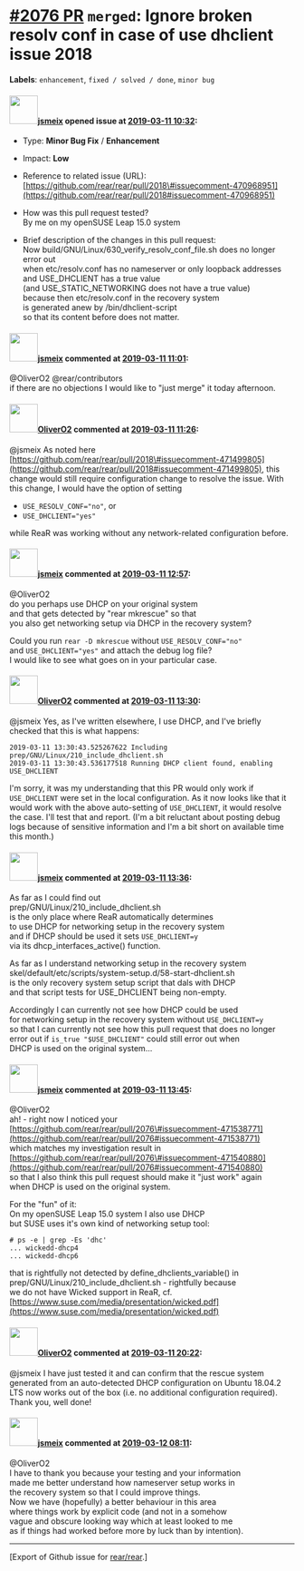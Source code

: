 [\#2076 PR](https://github.com/rear/rear/pull/2076) `merged`: Ignore broken resolv conf in case of use dhclient issue 2018
==========================================================================================================================

**Labels**: `enhancement`, `fixed / solved / done`, `minor bug`

#### <img src="https://avatars.githubusercontent.com/u/1788608?u=925fc54e2ce01551392622446ece427f51e2f0ce&v=4" width="50">[jsmeix](https://github.com/jsmeix) opened issue at [2019-03-11 10:32](https://github.com/rear/rear/pull/2076):

-   Type: **Minor Bug Fix** / **Enhancement**

-   Impact: **Low**

-   Reference to related issue (URL):  
    [https://github.com/rear/rear/pull/2018\#issuecomment-470968951](https://github.com/rear/rear/pull/2018#issuecomment-470968951)

-   How was this pull request tested?  
    By me on my openSUSE Leap 15.0 system

-   Brief description of the changes in this pull request:  
    Now build/GNU/Linux/630\_verify\_resolv\_conf\_file.sh does no
    longer error out  
    when etc/resolv.conf has no nameserver or only loopback addresses  
    and USE\_DHCLIENT has a true value  
    (and USE\_STATIC\_NETWORKING does not have a true value)  
    because then etc/resolv.conf in the recovery system  
    is generated anew by /bin/dhclient-script  
    so that its content before does not matter.

#### <img src="https://avatars.githubusercontent.com/u/1788608?u=925fc54e2ce01551392622446ece427f51e2f0ce&v=4" width="50">[jsmeix](https://github.com/jsmeix) commented at [2019-03-11 11:01](https://github.com/rear/rear/pull/2076#issuecomment-471495268):

@OliverO2 @rear/contributors  
if there are no objections I would like to "just merge" it today
afternoon.

#### <img src="https://avatars.githubusercontent.com/u/4660803?v=4" width="50">[OliverO2](https://github.com/OliverO2) commented at [2019-03-11 11:26](https://github.com/rear/rear/pull/2076#issuecomment-471502101):

@jsmeix As noted here
[https://github.com/rear/rear/pull/2018\#issuecomment-471499805](https://github.com/rear/rear/pull/2018#issuecomment-471499805),
this change would still require configuration change to resolve the
issue. With this change, I would have the option of setting

-   `USE_RESOLV_CONF="no"`, or
-   `USE_DHCLIENT="yes"`

while ReaR was working without any network-related configuration before.

#### <img src="https://avatars.githubusercontent.com/u/1788608?u=925fc54e2ce01551392622446ece427f51e2f0ce&v=4" width="50">[jsmeix](https://github.com/jsmeix) commented at [2019-03-11 12:57](https://github.com/rear/rear/pull/2076#issuecomment-471527795):

@OliverO2  
do you perhaps use DHCP on your original system  
and that gets detected by "rear mkrescue" so that  
you also get networking setup via DHCP in the recovery system?

Could you run `rear -D mkrescue` without `USE_RESOLV_CONF="no"`  
and `USE_DHCLIENT="yes"` and attach the debug log file?  
I would like to see what goes on in your particular case.

#### <img src="https://avatars.githubusercontent.com/u/4660803?v=4" width="50">[OliverO2](https://github.com/OliverO2) commented at [2019-03-11 13:30](https://github.com/rear/rear/pull/2076#issuecomment-471538771):

@jsmeix Yes, as I've written elsewhere, I use DHCP, and I've briefly
checked that this is what happens:

    2019-03-11 13:30:43.525267622 Including prep/GNU/Linux/210_include_dhclient.sh
    2019-03-11 13:30:43.536177518 Running DHCP client found, enabling USE_DHCLIENT

I'm sorry, it was my understanding that this PR would only work if
`USE_DHCLIENT` were set in the local configuration. As it now looks like
that it would work with the above auto-setting of `USE_DHCLIENT`, it
would resolve the case. I'll test that and report. (I'm a bit reluctant
about posting debug logs because of sensitive information and I'm a bit
short on available time this month.)

#### <img src="https://avatars.githubusercontent.com/u/1788608?u=925fc54e2ce01551392622446ece427f51e2f0ce&v=4" width="50">[jsmeix](https://github.com/jsmeix) commented at [2019-03-11 13:36](https://github.com/rear/rear/pull/2076#issuecomment-471540880):

As far as I could find out  
prep/GNU/Linux/210\_include\_dhclient.sh  
is the only place where ReaR automatically determines  
to use DHCP for networking setup in the recovery system  
and if DHCP should be used it sets `USE_DHCLIENT=y`  
via its dhcp\_interfaces\_active() function.

As far as I understand networking setup in the recovery system  
skel/default/etc/scripts/system-setup.d/58-start-dhclient.sh  
is the only recovery system setup script that dals with DHCP  
and that script tests for USE\_DHCLIENT being non-empty.

Accordingly I can currently not see how DHCP could be used  
for networking setup in the recovery system without `USE_DHCLIENT=y`  
so that I can currently not see how this pull request that does no
longer  
error out if `is_true "$USE_DHCLIENT"` could still error out when  
DHCP is used on the original system...

#### <img src="https://avatars.githubusercontent.com/u/1788608?u=925fc54e2ce01551392622446ece427f51e2f0ce&v=4" width="50">[jsmeix](https://github.com/jsmeix) commented at [2019-03-11 13:45](https://github.com/rear/rear/pull/2076#issuecomment-471543956):

@OliverO2  
ah! - right now I noticed your  
[https://github.com/rear/rear/pull/2076\#issuecomment-471538771](https://github.com/rear/rear/pull/2076#issuecomment-471538771)  
which matches my investigation result in  
[https://github.com/rear/rear/pull/2076\#issuecomment-471540880](https://github.com/rear/rear/pull/2076#issuecomment-471540880)  
so that I also think this pull request should make it "just work"
again  
when DHCP is used on the original system.

For the "fun" of it:  
On my openSUSE Leap 15.0 system I also use DHCP  
but SUSE uses it's own kind of networking setup tool:

    # ps -e | grep -Es 'dhc'
    ... wickedd-dhcp4
    ... wickedd-dhcp6

that is rightfully not detected by define\_dhclients\_variable() in  
prep/GNU/Linux/210\_include\_dhclient.sh - rightfully because  
we do not have Wicked support in ReaR, cf.  
[https://www.suse.com/media/presentation/wicked.pdf](https://www.suse.com/media/presentation/wicked.pdf)

#### <img src="https://avatars.githubusercontent.com/u/4660803?v=4" width="50">[OliverO2](https://github.com/OliverO2) commented at [2019-03-11 20:22](https://github.com/rear/rear/pull/2076#issuecomment-471714371):

@jsmeix I have just tested it and can confirm that the rescue system
generated from an auto-detected DHCP configuration on Ubuntu 18.04.2 LTS
now works out of the box (i.e. no additional configuration required).
Thank you, well done!

#### <img src="https://avatars.githubusercontent.com/u/1788608?u=925fc54e2ce01551392622446ece427f51e2f0ce&v=4" width="50">[jsmeix](https://github.com/jsmeix) commented at [2019-03-12 08:11](https://github.com/rear/rear/pull/2076#issuecomment-471898177):

@OliverO2  
I have to thank you because your testing and your information  
made me better understand how nameserver setup works in  
the recovery system so that I could improve things.  
Now we have (hopefully) a better behaviour in this area  
where things work by explicit code (and not in a somehow  
vague and obscure looking way which at least looked to me  
as if things had worked before more by luck than by intention).

------------------------------------------------------------------------

\[Export of Github issue for
[rear/rear](https://github.com/rear/rear).\]
